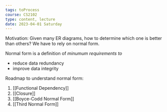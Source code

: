 ```yaml
---
tags: toProcess
course: CS2102
type: content, lecture
date: 2023-04-01 Saturday
---
```


Motivation: Given many ER diagrams, how to determine which one is better than others? We have to rely on normal form.

Normal form is a definition of *minumum requirements to*
- reduce data redundancy
- improve data integrity

Roadmap to understand normal form:
1. [[Functional Dependency]]
2. [[Closure]]
3. [[Boyce-Codd Normal Form]]
4. [[Third Normal Form]]

